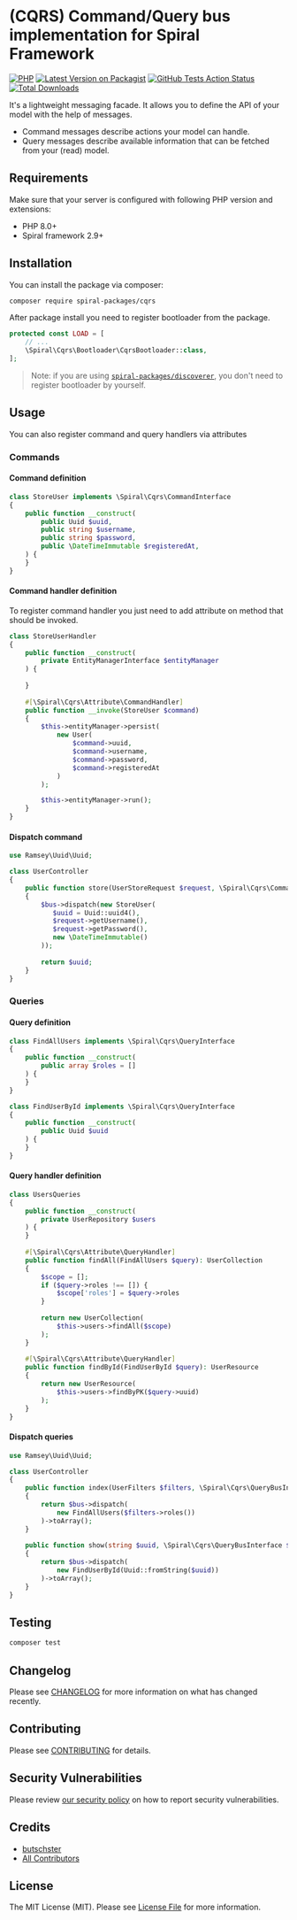 # (CQRS) Command/Query bus implementation for Spiral Framework

[![PHP](https://img.shields.io/packagist/php-v/spiral-packages/cqrs.svg?style=flat-square)](https://packagist.org/packages/spiral-packages/cqrs)
[![Latest Version on Packagist](https://img.shields.io/packagist/v/spiral-packages/cqrs.svg?style=flat-square)](https://packagist.org/packages/spiral-packages/cqrs)
[![GitHub Tests Action Status](https://img.shields.io/github/workflow/status/spiral-packages/cqrs/run-tests?label=tests&style=flat-square)](https://github.com/spiral-packages/cqrs/actions?query=workflow%3Arun-tests+branch%3Amain)
[![Total Downloads](https://img.shields.io/packagist/dt/spiral-packages/cqrs.svg?style=flat-square)](https://packagist.org/packages/spiral-packages/cqrs)

It's a lightweight messaging facade. It allows you to define the API of your model with the help of messages.

- Command messages describe actions your model can handle.
- Query messages describe available information that can be fetched from your (read) model.

## Requirements

Make sure that your server is configured with following PHP version and extensions:

- PHP 8.0+
- Spiral framework 2.9+

## Installation

You can install the package via composer:

```bash
composer require spiral-packages/cqrs
```

After package install you need to register bootloader from the package.

```php
protected const LOAD = [
    // ...
    \Spiral\Cqrs\Bootloader\CqrsBootloader::class,
];
```

> Note: if you are using [`spiral-packages/discoverer`](https://github.com/spiral-packages/discoverer),
> you don't need to register bootloader by yourself.

## Usage

You can also register command and query handlers via attributes

### Commands

#### Command definition

```php
class StoreUser implements \Spiral\Cqrs\CommandInterface
{
    public function __construct(
        public Uuid $uuid,
        public string $username,
        public string $password,
        public \DateTimeImmutable $registeredAt,
    ) {
    }
}
```

#### Command handler definition

To register command handler you just need to add attribute on method that should be invoked.

```php
class StoreUserHandler
{
    public function __construct(
        private EntityManagerInterface $entityManager
    ) {
    
    }
    
    #[\Spiral\Cqrs\Attribute\CommandHandler]
    public function __invoke(StoreUser $command)
    {
        $this->entityManager->persist(
            new User(
                $command->uuid,
                $command->username,
                $command->password,
                $command->registeredAt
            )
        );

        $this->entityManager->run();
    }
}
```

#### Dispatch command

```php
use Ramsey\Uuid\Uuid;

class UserController 
{
    public function store(UserStoreRequest $request, \Spiral\Cqrs\CommandBusInterface $bus)
    {
        $bus->dispatch(new StoreUser(
           $uuid = Uuid::uuid4(), 
           $request->getUsername(), 
           $request->getPassword(), 
           new \DateTimeImmutable()
        ));
        
        return $uuid;
    }
}
```

### Queries

#### Query definition

```php
class FindAllUsers implements \Spiral\Cqrs\QueryInterface
{
    public function __construct(
        public array $roles = []
    ) {
    }
}
```

```php
class FindUserById implements \Spiral\Cqrs\QueryInterface
{
    public function __construct(
        public Uuid $uuid
    ) {
    }
}
```

#### Query handler definition

```php
class UsersQueries
{
    public function __construct(
        private UserRepository $users
    ) {
    }
    
    #[\Spiral\Cqrs\Attribute\QueryHandler]
    public function findAll(FindAllUsers $query): UserCollection
    {
        $scope = [];
        if ($query->roles !== []) {
            $scope['roles'] = $query->roles
        }
        
        return new UserCollection(
            $this->users->findAll($scope)
        );
    }
    
    #[\Spiral\Cqrs\Attribute\QueryHandler]
    public function findById(FindUserById $query): UserResource
    {
        return new UserResource(
            $this->users->findByPK($query->uuid)
        );
    }
}
```

#### Dispatch queries

```php
use Ramsey\Uuid\Uuid;

class UserController 
{
    public function index(UserFilters $filters, \Spiral\Cqrs\QueryBusInterface $bus)
    {
        return $bus->dispatch(
            new FindAllUsers($filters->roles())
        )->toArray();
    }
    
    public function show(string $uuid, \Spiral\Cqrs\QueryBusInterface $bus)
    {
        return $bus->dispatch(
            new FindUserById(Uuid::fromString($uuid))
        )->toArray();
    }
}
```

## Testing

```bash
composer test
```

## Changelog

Please see [CHANGELOG](CHANGELOG.md) for more information on what has changed recently.

## Contributing

Please see [CONTRIBUTING](.github/CONTRIBUTING.md) for details.

## Security Vulnerabilities

Please review [our security policy](../../security/policy) on how to report security vulnerabilities.

## Credits

- [butschster](https://github.com/spiral-packages)
- [All Contributors](../../contributors)

## License

The MIT License (MIT). Please see [License File](LICENSE) for more information.

